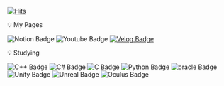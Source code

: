 [![Hits](https://hits.seeyoufarm.com/api/count/incr/badge.svg?url=https%3A%2F%2Fgithub.com%2FCHERISH61111%2Fhit-counter&count_bg=%23B3C5FF&title_bg=%23788DED&icon=github.svg&icon_color=%23E7E7E7&title=GitHub&edge_flat=false)](https://hits.seeyoufarm.com)

💡 My Pages

![Notion Badge](https://img.shields.io/badge/Notion-000000?style=flat-square&logo=notion&logoColor=white)
![Youtube Badge](https://img.shields.io/badge/YouTube-FF0000?style=flat-square&logo=youtube&logoColor=white)
[![Velog Badge](https://img.shields.io/badge/Velog-20C997?style=flat-square&logo=Velog&logoColor=white&link=https://velog.io/@cherry611)](https://velog.io/@cherry611)


💡 Studying 

![C++ Badge](https://img.shields.io/badge/C++-00599C?style=flat-square&logo=cplusplus&logoColor=white)
![C# Badge](https://img.shields.io/badge/CSharp-512BD4?style=flat-square&logo=csharp&logoColor=white)
![C Badge](https://img.shields.io/badge/C-A8B9CC?style=flat-square&logo=c&logoColor=white)
![Python Badge](https://img.shields.io/badge/Python-3776AB?style=flat-square&logo=python&logoColor=white)
![oracle Badge](https://img.shields.io/badge/SQL-F80000?style=flat-square&logo=oracle&logoColor=white)
<br>
![Unity Badge](https://img.shields.io/badge/Unity-000000?style=flat-square&logo=unity&logoColor=white)
![Unreal Badge](https://img.shields.io/badge/Unreal-0E1128?style=flat-square&logo=unrealengine&logoColor=white)
![Oculus Badge](https://img.shields.io/badge/Oculus-1C1E20?style=flat-square&logo=oculus&logoColor=white)

<!--
**CHERRY-611/CHERRY-611** is a ✨ _special_ ✨ repository because its `README.md` (this file) appears on your GitHub profile.

Here are some ideas to get you started:

- 🔭 I’m currently working on ...
- 🌱 I’m currently learning ...
- 👯 I’m looking to collaborate on ...
- 🤔 I’m looking for help with ...
- 💬 Ask me about ...
- 📫 How to reach me: ...
- 😄 Pronouns: ...
- ⚡ Fun fact: ...
-->
